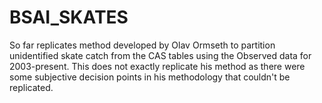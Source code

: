 # BSAI_SKATES

So far replicates method developed by Olav Ormseth to partition unidentified skate catch from the CAS tables using the Observed data for 2003-present. This does not exactly replicate his method as there were some subjective decision points in his methodology that couldn't be replicated.

